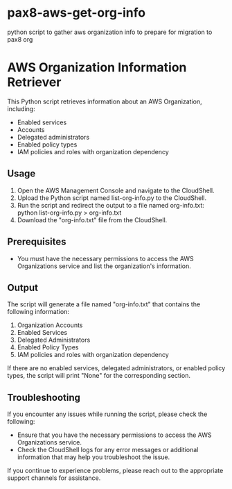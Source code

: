 # pax8-aws-get-org-info
python script to gather aws organization info to prepare for migration to pax8 org

# AWS Organization Information Retriever

This Python script retrieves information about an AWS Organization, including:

- Enabled services
- Accounts
- Delegated administrators
- Enabled policy types
- IAM policies and roles with organization dependency

## Usage

1. Open the AWS Management Console and navigate to the CloudShell.
2. Upload the Python script named list-org-info.py to the CloudShell.
3. Run the script and redirect the output to a file named org-info.txt: python list-org-info.py > org-info.txt
4. Download the "org-info.txt" file from the CloudShell.

## Prerequisites

- You must have the necessary permissions to access the AWS Organizations service and list the organization's information.

## Output

The script will generate a file named "org-info.txt" that contains the following information:

1. Organization Accounts
2. Enabled Services
3. Delegated Administrators
4. Enabled Policy Types
5. IAM policies and roles with organization dependency

If there are no enabled services, delegated administrators, or enabled policy types, the script will print "None" for the corresponding section.

## Troubleshooting

If you encounter any issues while running the script, please check the following:

- Ensure that you have the necessary permissions to access the AWS Organizations service.
- Check the CloudShell logs for any error messages or additional information that may help you troubleshoot the issue.

If you continue to experience problems, please reach out to the appropriate support channels for assistance.



